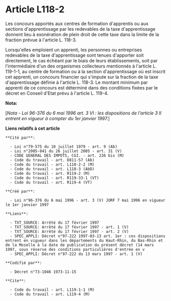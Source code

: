 # Article L118-2

Les concours apportés aux centres de formation d'apprentis ou aux sections d'apprentissage par les redevables de la taxe
d'apprentissage donnent lieu à exonération de plein droit de cette taxe dans la limite de la fraction prévue à l'article L.
118-3.

Lorsqu'elles emploient un apprenti, les personnes ou entreprises redevables de la taxe d'apprentissage sont tenues d'apporter
soit directement, le cas échéant par le biais de leurs établissements, soit par l'intermédiaire d'un des organismes
collecteurs mentionnés à l'article L. 119-1-1, au centre de formation ou à la section d'apprentissage où est inscrit cet
apprenti, un concours financier qui s'impute sur la fraction de la taxe d'apprentissage définie à l'article L. 118-3. Le
montant minimum par apprenti de ce concours est déterminé dans des conditions fixées par le décret en Conseil d'Etat prévu à
l'article L. 119-4.

**Nota:**

[*Nota - Loi 96-376 du 6 mai 1996 art. 3 VI : les dispositions de l'article 3 II entrent en vigueur à compter du 1er janvier
1997.*]

**Liens relatifs à cet article**

	**Cité par**:

	  - Loi n°79-575 du 10 juillet 1979 - art. 9 (Ab)
	  - Loi n°2005-841 du 26 juillet 2005 - art. 31 (V)
	  - CODE GENERAL DES IMPOTS, CGI. - art. 226 bis (M)
	  - Code du travail - art. D811-57 (Ab)
	  - Code du travail - art. L118-2-2 (M)
	  - Code du travail - art. L118-3 (AbD)
	  - Code du travail - art. R119-2 (M)
	  - Code du travail - art. R119-33-1 (VT)
	  - Code du travail - art. R119-4 (VT)

	**Créé par**:

	  - Loi n°96-376 du 6 mai 1996 - art. 3 (V) JORF 7 mai 1996 en vigueur le 1er janvier 1997

	**Liens**:

	  - TXT_SOURCE: Arrêté du 17 février 1997
	  - TXT_SOURCE: Arrêté du 17 février 1997 - art. 1 (V)
	  - TXT_SOURCE: Arrêté du 17 février 1997 - art. 2 (V)
	  - SPEC_APPLI: Décret n°97-222 1997-03-13 art. 1er : ces dispositions entrent en vigueur dans les départements du Haut-Rhin, du Bas-Rhin et de la Moselle à la date de publication du présent décret (14 mars 1997, sous réserve des conditions particulières d'entrée en v
	  - SPEC_APPLI: Décret n°97-222 du 13 mars 1997 - art. 1 (V)

	**Codifié par**:

	  - Décret n°73-1046 1973-11-15

	**Cite**:

	  - Code du travail - art. L119-1-1 (M)
	  - Code du travail - art. L119-4 (M)
